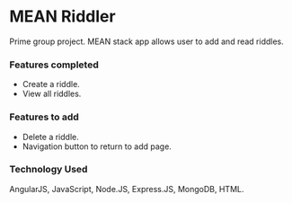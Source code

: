 # MEAN Riddler
Prime group project. MEAN stack app allows user to add and read riddles. 

### Features completed
- Create a riddle.
- View all riddles.

### Features to add
- Delete a riddle.
- Navigation button to return to add page.

### Technology Used
AngularJS, JavaScript, Node.JS, Express.JS, MongoDB, HTML.